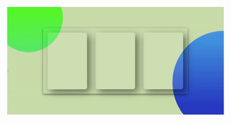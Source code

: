 ![the resposive cards](https://github.com/ahmedEid1/css-resposive-cards-hover/blob/master/cards.gif)
